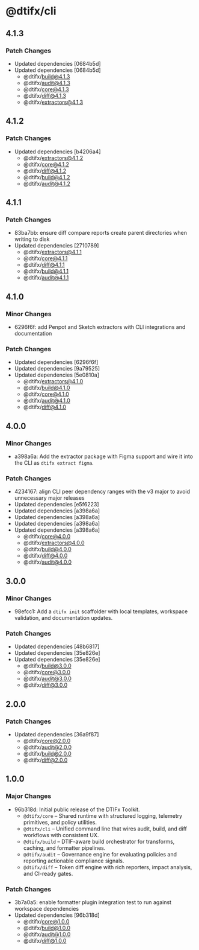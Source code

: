 # @dtifx/cli

## 4.1.3

### Patch Changes

- Updated dependencies [0684b5d]
- Updated dependencies [0684b5d]
  - @dtifx/build@4.1.3
  - @dtifx/audit@4.1.3
  - @dtifx/core@4.1.3
  - @dtifx/diff@4.1.3
  - @dtifx/extractors@4.1.3

## 4.1.2

### Patch Changes

- Updated dependencies [b4206a4]
  - @dtifx/extractors@4.1.2
  - @dtifx/core@4.1.2
  - @dtifx/diff@4.1.2
  - @dtifx/build@4.1.2
  - @dtifx/audit@4.1.2

## 4.1.1

### Patch Changes

- 83ba7bb: ensure diff compare reports create parent directories when writing to disk
- Updated dependencies [2710789]
  - @dtifx/extractors@4.1.1
  - @dtifx/core@4.1.1
  - @dtifx/diff@4.1.1
  - @dtifx/build@4.1.1
  - @dtifx/audit@4.1.1

## 4.1.0

### Minor Changes

- 6296f6f: add Penpot and Sketch extractors with CLI integrations and documentation

### Patch Changes

- Updated dependencies [6296f6f]
- Updated dependencies [9a79525]
- Updated dependencies [5e0810a]
  - @dtifx/extractors@4.1.0
  - @dtifx/build@4.1.0
  - @dtifx/core@4.1.0
  - @dtifx/audit@4.1.0
  - @dtifx/diff@4.1.0

## 4.0.0

### Minor Changes

- a398a6a: Add the extractor package with Figma support and wire it into the CLI as
  `dtifx extract figma`.

### Patch Changes

- 4234167: align CLI peer dependency ranges with the v3 major to avoid unnecessary major releases
- Updated dependencies [e5f6223]
- Updated dependencies [a398a6a]
- Updated dependencies [a398a6a]
- Updated dependencies [a398a6a]
- Updated dependencies [a398a6a]
  - @dtifx/core@4.0.0
  - @dtifx/extractors@4.0.0
  - @dtifx/build@4.0.0
  - @dtifx/diff@4.0.0
  - @dtifx/audit@4.0.0

## 3.0.0

### Minor Changes

- 98efcc1: Add a `dtifx init` scaffolder with local templates, workspace validation, and
  documentation updates.

### Patch Changes

- Updated dependencies [48b6817]
- Updated dependencies [35e826e]
- Updated dependencies [35e826e]
  - @dtifx/build@3.0.0
  - @dtifx/core@3.0.0
  - @dtifx/audit@3.0.0
  - @dtifx/diff@3.0.0

## 2.0.0

### Patch Changes

- Updated dependencies [36a9f87]
  - @dtifx/core@2.0.0
  - @dtifx/audit@2.0.0
  - @dtifx/build@2.0.0
  - @dtifx/diff@2.0.0

<!-- markdownlint-disable MD024 -->

## 1.0.0

### Major Changes

- 96b318d: Initial public release of the DTIFx Toolkit.
  - `@dtifx/core` – Shared runtime with structured logging, telemetry primitives, and policy
    utilities.
  - `@dtifx/cli` – Unified command line that wires audit, build, and diff workflows with consistent
    UX.
  - `@dtifx/build` – DTIF-aware build orchestrator for transforms, caching, and formatter pipelines.
  - `@dtifx/audit` – Governance engine for evaluating policies and reporting actionable compliance
    signals.
  - `@dtifx/diff` – Token diff engine with rich reporters, impact analysis, and CI-ready gates.

### Patch Changes

- 3b7a0a5: enable formatter plugin integration test to run against workspace dependencies
- Updated dependencies [96b318d]
  - @dtifx/core@1.0.0
  - @dtifx/build@1.0.0
  - @dtifx/audit@1.0.0
  - @dtifx/diff@1.0.0
